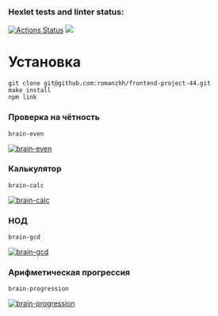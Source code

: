 ### Hexlet tests and linter status:
[![Actions Status](https://github.com/romanzhh/frontend-project-44/workflows/hexlet-check/badge.svg)](https://github.com/romanzhh/frontend-project-44/actions)
<a href="https://codeclimate.com/github/romanzhh/frontend-project-44/maintainability"><img src="https://api.codeclimate.com/v1/badges/a35ba51a7f2b74fbc436/maintainability" /></a>





<h1>Установка</h1>

```
git clone git@github.com:romanzhh/frontend-project-44.git
make install
npm link
```


<h3>Проверка на чётность</h3>

```
brain-even
```

[![brain-even](https://asciinema.org/a/cuhECRrNX0h8pLs3dTg1baA43.svg)](https://asciinema.org/a/cuhECRrNX0h8pLs3dTg1baA43)

<h3>Калькулятор</h3>

```
brain-calc
```

[![brain-calc](https://asciinema.org/a/WbCnZUj79e4CoHqbPqIO8C2HW.svg)](https://asciinema.org/a/WbCnZUj79e4CoHqbPqIO8C2HW)

<h3>НОД</h3>



```
brain-gcd
```

[![brain-gcd](https://asciinema.org/a/znvZKZfY3UzItcPQznrFGb2PP.svg)](https://asciinema.org/a/znvZKZfY3UzItcPQznrFGb2PP)

<h3>Арифметическая прогрессия</h3>

```
brain-progression
```

[![brain-progression](https://asciinema.org/a/eQxyLElxtYeK6rnqw0SCdCsp3.svg)](https://asciinema.org/a/eQxyLElxtYeK6rnqw0SCdCsp3)
